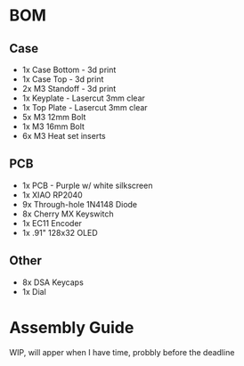 # BOM
## Case
- 1x Case Bottom - 3d print
- 1x Case Top - 3d print
- 2x M3 Standoff - 3d print
- 1x Keyplate - Lasercut 3mm clear
- 1x Top Plate - Lasercut 3mm clear
- 5x M3 12mm Bolt
- 1x M3 16mm Bolt
- 6x M3 Heat set inserts
## PCB
- 1x PCB - Purple w/ white silkscreen
- 1x XIAO RP2040
- 9x Through-hole 1N4148 Diode
- 8x Cherry MX Keyswitch
- 1x EC11 Encoder
- 1x .91" 128x32 OLED
## Other
- 8x DSA Keycaps
- 1x Dial

# Assembly Guide
WIP, will apper when I have time, probbly before the deadline